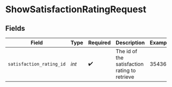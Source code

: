 # ShowSatisfactionRatingRequest


## Fields

| Field                                         | Type                                          | Required                                      | Description                                   | Example                                       |
| --------------------------------------------- | --------------------------------------------- | --------------------------------------------- | --------------------------------------------- | --------------------------------------------- |
| `satisfaction_rating_id`                      | *int*                                         | :heavy_check_mark:                            | The id of the satisfaction rating to retrieve | 35436                                         |